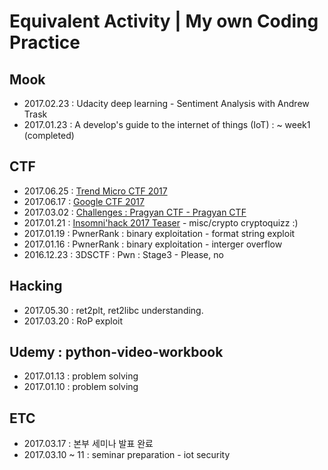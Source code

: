 # Equivalent Activity | My own Coding Practice

## Mook

- 2017.02.23 : Udacity deep learning - Sentiment Analysis with Andrew Trask
- 2017.01.23 : A develop's guide to the internet of things (IoT) : ~ week1 (completed)

## CTF

- 2017.06.25 : [Trend Micro CTF 2017](https://ctf.trendmicro.com/) 
- 2017.06.17 : [Google CTF 2017](https://capturetheflag.withgoogle.com/challenges/) 
- 2017.03.02 : [Challenges : Pragyan CTF - Pragyan CTF](https://ctf.pragyan.org/challenges)
- 2017.01.21 : [Insomni'hack 2017 Teaser](https://teaser.insomnihack.ch/) - misc/crypto cryptoquizz :)
- 2017.01.19 : PwnerRank : binary exploitation - format string exploit
- 2017.01.16 : PwnerRank : binary exploitation - interger overflow
- 2016.12.23 : 3DSCTF : Pwn : Stage3 - Please, no

## Hacking

- 2017.05.30 : ret2plt, ret2libc understanding.
- 2017.03.20 : RoP exploit

## Udemy : python-video-workbook

- 2017.01.13 : problem solving
- 2017.01.10 : problem solving

## ETC

- 2017.03.17 :  본부 세미나 발표 완료
- 2017.03.10 ~ 11 : seminar preparation - iot security
